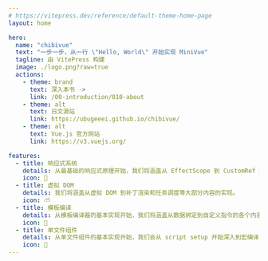 ```yaml
---
# https://vitepress.dev/reference/default-theme-home-page
layout: home

hero:
  name: "chibivue"
  text: "一步一步，从一行 \"Hello, World\" 开始实现 MiniVue"
  tagline: 由 VitePress 构建
  image: ./logo.png?raw=true
  actions:
    - theme: brand
      text: 深入本书 ->
      link: /00-introduction/010-about
    - theme: alt
      text: 日文源站
      link: https://ubugeeei.github.io/chibivue/
    - theme: alt
      text: Vue.js 官方网站
      link: https://v3.vuejs.org/

features:
  - title: 响应式系统
    details: 从最基础的响应式原理开始，我们将涵盖从 EffectScope 到 CustomRef 这类高级 API 等大部分内容的实现。
    icon: 🔆
  - title: 虚拟 DOM
    details: 我们将涵盖从虚拟 DOM 到补丁渲染和任务调度等大部分内容的实现。
    icon: ⛅
  - title: 模板编译
    details: 从模板编译器的基本实现开始，我们将涵盖从数据绑定到自定义指令的各个内容的实现。
    icon: 🔁
  - title: 单文件组件
    details: 从单文件组件的基本实现开始，我们会从 script setup 开始深入到宏编译（macros）及 scoped CSS 的实现。
    icon: 🎁
---
```

